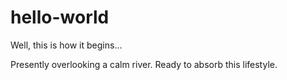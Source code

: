 # hello-world
Well, this is how it begins...

Presently overlooking a calm river. 
Ready to absorb this lifestyle. 
